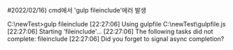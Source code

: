 #2022/02/16) cmd에서 'gulp fileinclude'에러 발생

C:\newTest>gulp fileinclude
[22:27:06] Using gulpfile C:\newTest\gulpfile.js
[22:27:06] Starting 'fileinclude'...
[22:27:06] The following tasks did not complete: fileinclude
[22:27:06] Did you forget to signal async completion?
